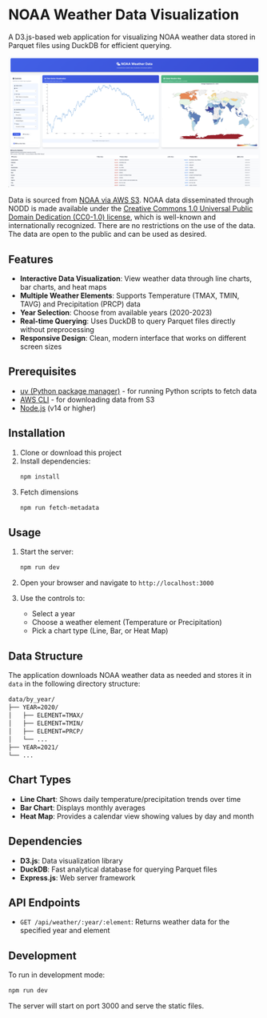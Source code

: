 # NOAA Weather Data Visualization

A D3.js-based web application for visualizing NOAA weather data stored in Parquet files using DuckDB for efficient querying.

![forest](screenshot.png)

Data is sourced from [NOAA via AWS S3](https://registry.opendata.aws/noaa-ghcn/). NOAA data disseminated through NODD is made available under the [Creative Commons 1.0 Universal Public Domain Dedication (CC0-1.0) license](https://creativecommons.org/publicdomain/zero/1.0/?ref=chooser-v1%5C), which is well-known and internationally recognized. There are no restrictions on the use of the data. The data are open to the public and can be used as desired.

## Features

- **Interactive Data Visualization**: View weather data through line charts, bar charts, and heat maps
- **Multiple Weather Elements**: Supports Temperature (TMAX, TMIN, TAVG) and Precipitation (PRCP) data
- **Year Selection**: Choose from available years (2020-2023)
- **Real-time Querying**: Uses DuckDB to query Parquet files directly without preprocessing
- **Responsive Design**: Clean, modern interface that works on different screen sizes

## Prerequisites
- [uv (Python package manager)](https://docs.astral.sh/uv/getting-started/installation/) - for running Python scripts to fetch data
- [AWS CLI](https://docs.aws.amazon.com/cli/latest/userguide/getting-started-install.html) - for downloading data from S3
- [Node.js](https://nodejs.org/en/download) (v14 or higher)

## Installation

1. Clone or download this project
2. Install dependencies:
   ```bash
   npm install
   ```
3. Fetch dimensions
   ```bash
   npm run fetch-metadata
   ```

## Usage

1. Start the server:
   ```bash
   npm run dev
   ```

2. Open your browser and navigate to `http://localhost:3000`

3. Use the controls to:
   - Select a year
   - Choose a weather element (Temperature or Precipitation) 
   - Pick a chart type (Line, Bar, or Heat Map)

## Data Structure

The application downloads NOAA weather data as needed and stores it in `data` in the following directory structure:
```
data/by_year/
├── YEAR=2020/
│   ├── ELEMENT=TMAX/
│   ├── ELEMENT=TMIN/
│   ├── ELEMENT=PRCP/
│   └── ...
├── YEAR=2021/
└── ...
```

## Chart Types

- **Line Chart**: Shows daily temperature/precipitation trends over time
- **Bar Chart**: Displays monthly averages 
- **Heat Map**: Provides a calendar view showing values by day and month

## Dependencies

- **D3.js**: Data visualization library
- **DuckDB**: Fast analytical database for querying Parquet files
- **Express.js**: Web server framework

## API Endpoints

- `GET /api/weather/:year/:element`: Returns weather data for the specified year and element

## Development

To run in development mode:
```bash
npm run dev
```

The server will start on port 3000 and serve the static files.
